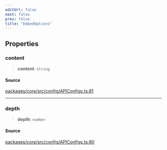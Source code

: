 ```yaml
---
editUrl: false
next: false
prev: false
title: "EmbedOptions"
---
```


## Properties

### content

> **content**: `string`

#### Source

[packages/core/src/config/APIConfigs.ts:81](https://github.com/mProjectsCode/obsidian-meta-bind-plugin/blob/5952743cb03c16c1a586df9c5fea8ee1061e6cec/packages/core/src/config/APIConfigs.ts#L81)

***

### depth

> **depth**: `number`

#### Source

[packages/core/src/config/APIConfigs.ts:80](https://github.com/mProjectsCode/obsidian-meta-bind-plugin/blob/5952743cb03c16c1a586df9c5fea8ee1061e6cec/packages/core/src/config/APIConfigs.ts#L80)
